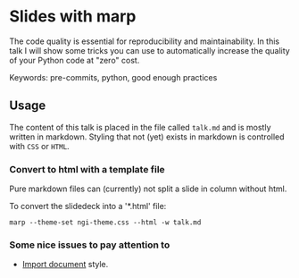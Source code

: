 # Slides with marp 
The code quality is essential for reproducibility and maintainability. In this talk I will show some tricks you can use to automatically increase the quality of your Python code at "zero" cost. 

Keywords: pre-commits, python, good enough practices




## Usage 
The content of this talk is placed in the file called `talk.md` and is mostly written in markdown. Styling that not (yet) exists in markdown is controlled with `CSS` or `HTML`. 

### Convert to html with a template file
Pure markdown files can (currently) not split a slide in column without html. 

To convert the slidedeck into a '*.html' file: 

    marp --theme-set ngi-theme.css --html -w talk.md


### Some nice issues to pay attention to 

- [Import document](https://github.com/marp-team/marpit/issues/135) style. 


